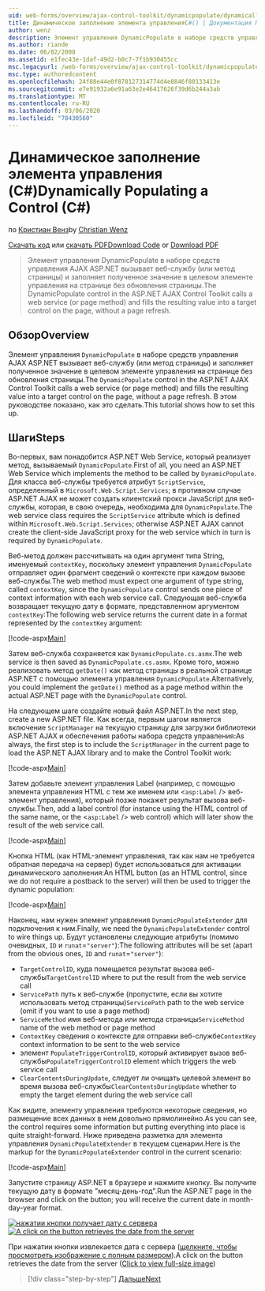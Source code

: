 ```yaml
---
uid: web-forms/overview/ajax-control-toolkit/dynamicpopulate/dynamically-populating-a-control-cs
title: Динамическое заполнение элемента управленияC#() | Документация Майкрософт
author: wenz
description: Элемент управления DynamicPopulate в наборе средств управления AJAX ASP.NET вызывает веб-службу (или метод страницы) и заполняет результирующее значение целевым элементом управления на t...
ms.author: riande
ms.date: 06/02/2008
ms.assetid: e1fec43e-1daf-49d2-b0c7-7f1b930455cc
msc.legacyurl: /web-forms/overview/ajax-control-toolkit/dynamicpopulate/dynamically-populating-a-control-cs
msc.type: authoredcontent
ms.openlocfilehash: 24f88e44e0f878127314774d4e8846f80133413e
ms.sourcegitcommit: e7e91932a6e91a63e2e46417626f39d6b244a3ab
ms.translationtype: MT
ms.contentlocale: ru-RU
ms.lasthandoff: 03/06/2020
ms.locfileid: "78430560"
---
```

# <a name="dynamically-populating-a-control-c"></a><span data-ttu-id="6add9-103">Динамическое заполнение элемента управления (C#)</span><span class="sxs-lookup"><span data-stu-id="6add9-103">Dynamically Populating a Control (C#)</span></span>

<span data-ttu-id="6add9-104">по [Кристиан Венз](https://github.com/wenz)</span><span class="sxs-lookup"><span data-stu-id="6add9-104">by [Christian Wenz](https://github.com/wenz)</span></span>

<span data-ttu-id="6add9-105">[Скачать код](https://download.microsoft.com/download/d/8/f/d8f2f6f9-1b7c-46ad-9252-e1fc81bdea3e/dynamicpopulate0.cs.zip) или [скачать PDF](https://download.microsoft.com/download/b/6/a/b6ae89ee-df69-4c87-9bfb-ad1eb2b23373/dynamicpopulate0CS.pdf)</span><span class="sxs-lookup"><span data-stu-id="6add9-105">[Download Code](https://download.microsoft.com/download/d/8/f/d8f2f6f9-1b7c-46ad-9252-e1fc81bdea3e/dynamicpopulate0.cs.zip) or [Download PDF](https://download.microsoft.com/download/b/6/a/b6ae89ee-df69-4c87-9bfb-ad1eb2b23373/dynamicpopulate0CS.pdf)</span></span>

> <span data-ttu-id="6add9-106">Элемент управления DynamicPopulate в наборе средств управления AJAX ASP.NET вызывает веб-службу (или метод страницы) и заполняет полученное значение в целевом элементе управления на странице без обновления страницы.</span><span class="sxs-lookup"><span data-stu-id="6add9-106">The DynamicPopulate control in the ASP.NET AJAX Control Toolkit calls a web service (or page method) and fills the resulting value into a target control on the page, without a page refresh.</span></span>

## <a name="overview"></a><span data-ttu-id="6add9-107">Обзор</span><span class="sxs-lookup"><span data-stu-id="6add9-107">Overview</span></span>

<span data-ttu-id="6add9-108">Элемент управления `DynamicPopulate` в наборе средств управления AJAX ASP.NET вызывает веб-службу (или метод страницы) и заполняет полученное значение в целевом элементе управления на странице без обновления страницы.</span><span class="sxs-lookup"><span data-stu-id="6add9-108">The `DynamicPopulate` control in the ASP.NET AJAX Control Toolkit calls a web service (or page method) and fills the resulting value into a target control on the page, without a page refresh.</span></span> <span data-ttu-id="6add9-109">В этом руководстве показано, как это сделать.</span><span class="sxs-lookup"><span data-stu-id="6add9-109">This tutorial shows how to set this up.</span></span>

## <a name="steps"></a><span data-ttu-id="6add9-110">Шаги</span><span class="sxs-lookup"><span data-stu-id="6add9-110">Steps</span></span>

<span data-ttu-id="6add9-111">Во-первых, вам понадобится ASP.NET Web Service, который реализует метод, вызываемый `DynamicPopulate`.</span><span class="sxs-lookup"><span data-stu-id="6add9-111">First of all, you need an ASP.NET Web Service which implements the method to be called by `DynamicPopulate`.</span></span> <span data-ttu-id="6add9-112">Для класса веб-службы требуется атрибут `ScriptService`, определенный в `Microsoft.Web.Script.Services`; в противном случае ASP.NET AJAX не может создать клиентский прокси JavaScript для веб-службы, которая, в свою очередь, необходима для `DynamicPopulate`.</span><span class="sxs-lookup"><span data-stu-id="6add9-112">The web service class requires the `ScriptService` attribute which is defined within `Microsoft.Web.Script.Services`; otherwise ASP.NET AJAX cannot create the client-side JavaScript proxy for the web service which in turn is required by `DynamicPopulate`.</span></span>

<span data-ttu-id="6add9-113">Веб-метод должен рассчитывать на один аргумент типа String, именуемый `contextKey`, поскольку элемент управления `DynamicPopulate` отправляет один фрагмент сведений о контексте при каждом вызове веб-службы.</span><span class="sxs-lookup"><span data-stu-id="6add9-113">The web method must expect one argument of type string, called `contextKey`, since the `DynamicPopulate` control sends one piece of context information with each web service call.</span></span> <span data-ttu-id="6add9-114">Следующая веб-служба возвращает текущую дату в формате, представленном аргументом `contextKey`:</span><span class="sxs-lookup"><span data-stu-id="6add9-114">The following web service returns the current date in a format represented by the `contextKey` argument:</span></span>

[!code-aspx[Main](dynamically-populating-a-control-cs/samples/sample1.aspx)]

<span data-ttu-id="6add9-115">Затем веб-служба сохраняется как `DynamicPopulate.cs.asmx`.</span><span class="sxs-lookup"><span data-stu-id="6add9-115">The web service is then saved as `DynamicPopulate.cs.asmx`.</span></span> <span data-ttu-id="6add9-116">Кроме того, можно реализовать метод `getDate()` как метод страницы в реальной странице ASP.NET с помощью элемента управления `DynamicPopulate`.</span><span class="sxs-lookup"><span data-stu-id="6add9-116">Alternatively, you could implement the `getDate()` method as a page method within the actual ASP.NET page with the `DynamicPopulate` control.</span></span>

<span data-ttu-id="6add9-117">На следующем шаге создайте новый файл ASP.NET.</span><span class="sxs-lookup"><span data-stu-id="6add9-117">In the next step, create a new ASP.NET file.</span></span> <span data-ttu-id="6add9-118">Как всегда, первым шагом является включение `ScriptManager` на текущую страницу для загрузки библиотеки ASP.NET AJAX и обеспечения работы набора средств управления:</span><span class="sxs-lookup"><span data-stu-id="6add9-118">As always, the first step is to include the `ScriptManager` in the current page to load the ASP.NET AJAX library and to make the Control Toolkit work:</span></span>

[!code-aspx[Main](dynamically-populating-a-control-cs/samples/sample2.aspx)]

<span data-ttu-id="6add9-119">Затем добавьте элемент управления Label (например, с помощью элемента управления HTML с тем же именем или &lt;`asp:Label` /&gt; веб-элемент управления), который позже покажет результат вызова веб-службы.</span><span class="sxs-lookup"><span data-stu-id="6add9-119">Then, add a label control (for instance using the HTML control of the same name, or the &lt;`asp:Label` /&gt; web control) which will later show the result of the web service call.</span></span>

[!code-aspx[Main](dynamically-populating-a-control-cs/samples/sample3.aspx)]

<span data-ttu-id="6add9-120">Кнопка HTML (как HTML-элемент управления, так как нам не требуется обратная передача на сервер) будет использоваться для активации динамического заполнения:</span><span class="sxs-lookup"><span data-stu-id="6add9-120">An HTML button (as an HTML control, since we do not require a postback to the server) will then be used to trigger the dynamic population:</span></span>

[!code-aspx[Main](dynamically-populating-a-control-cs/samples/sample4.aspx)]

<span data-ttu-id="6add9-121">Наконец, нам нужен элемент управления `DynamicPopulateExtender` для подключения к ним.</span><span class="sxs-lookup"><span data-stu-id="6add9-121">Finally, we need the `DynamicPopulateExtender` control to wire things up.</span></span> <span data-ttu-id="6add9-122">Будут установлены следующие атрибуты (помимо очевидных, `ID` и `runat`=`"server"`):</span><span class="sxs-lookup"><span data-stu-id="6add9-122">The following attributes will be set (apart from the obvious ones, `ID` and `runat`=`"server"`):</span></span>

- <span data-ttu-id="6add9-123">`TargetControlID`, куда помещается результат вызова веб-службы</span><span class="sxs-lookup"><span data-stu-id="6add9-123">`TargetControlID` where to put the result from the web service call</span></span>
- <span data-ttu-id="6add9-124">`ServicePath` путь к веб-службе (пропустите, если вы хотите использовать метод страницы)</span><span class="sxs-lookup"><span data-stu-id="6add9-124">`ServicePath` path to the web service (omit if you want to use a page method)</span></span>
- <span data-ttu-id="6add9-125">`ServiceMethod` имя веб-метода или метода страницы</span><span class="sxs-lookup"><span data-stu-id="6add9-125">`ServiceMethod` name of the web method or page method</span></span>
- <span data-ttu-id="6add9-126">`ContextKey` сведения о контексте для отправки веб-службе</span><span class="sxs-lookup"><span data-stu-id="6add9-126">`ContextKey` context information to be sent to the web service</span></span>
- <span data-ttu-id="6add9-127">элемент `PopulateTriggerControlID`, который активирует вызов веб-службы</span><span class="sxs-lookup"><span data-stu-id="6add9-127">`PopulateTriggerControlID` element which triggers the web service call</span></span>
- <span data-ttu-id="6add9-128">`ClearContentsDuringUpdate`, следует ли очищать целевой элемент во время вызова веб-службы</span><span class="sxs-lookup"><span data-stu-id="6add9-128">`ClearContentsDuringUpdate` whether to empty the target element during the web service call</span></span>

<span data-ttu-id="6add9-129">Как видите, элементу управления требуются некоторые сведения, но размещение всех данных в нем довольно прямолинейно.</span><span class="sxs-lookup"><span data-stu-id="6add9-129">As you can see, the control requires some information but putting everything into place is quite straight-forward.</span></span> <span data-ttu-id="6add9-130">Ниже приведена разметка для элемента управления `DynamicPopulateExtender` в текущем сценарии.</span><span class="sxs-lookup"><span data-stu-id="6add9-130">Here is the markup for the `DynamicPopulateExtender` control in the current scenario:</span></span>

[!code-aspx[Main](dynamically-populating-a-control-cs/samples/sample5.aspx)]

<span data-ttu-id="6add9-131">Запустите страницу ASP.NET в браузере и нажмите кнопку. Вы получите текущую дату в формате "месяц-день-год".</span><span class="sxs-lookup"><span data-stu-id="6add9-131">Run the ASP.NET page in the browser and click on the button; you will receive the current date in month-day-year format.</span></span>

<span data-ttu-id="6add9-132">[![нажатии кнопки получает дату с сервера](dynamically-populating-a-control-cs/_static/image2.png)](dynamically-populating-a-control-cs/_static/image1.png)</span><span class="sxs-lookup"><span data-stu-id="6add9-132">[![A click on the button retrieves the date from the server](dynamically-populating-a-control-cs/_static/image2.png)](dynamically-populating-a-control-cs/_static/image1.png)</span></span>

<span data-ttu-id="6add9-133">При нажатии кнопки извлекается дата с сервера ([щелкните, чтобы просмотреть изображение с полным размером](dynamically-populating-a-control-cs/_static/image3.png)).</span><span class="sxs-lookup"><span data-stu-id="6add9-133">A click on the button retrieves the date from the server ([Click to view full-size image](dynamically-populating-a-control-cs/_static/image3.png))</span></span>

> [!div class="step-by-step"]
> [<span data-ttu-id="6add9-134">Дальше</span><span class="sxs-lookup"><span data-stu-id="6add9-134">Next</span></span>](dynamically-populating-a-control-using-javascript-code-cs.md)
